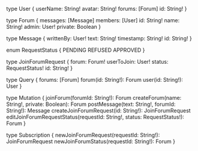 type User {
  userName: String!
  avatar: String!
  forums: [Forum]
  id: String!
}

type Forum {
  messages: [Message]
  members: [User]
  id: String!
  name: String!
  admin: User!
  private: Boolean
}

type Message {
  writtenBy: User!
  text: String!
  timestamp: String!
  id: String!
}

enum RequestStatus {
  PENDING
  REFUSED
  APPROVED
}

type JoinForumRequest {
  forum: Forum!
  userToJoin: User!
  status: RequestStatus!
  id: String!
}

type Query {
  forums: [Forum]
  forum(id: String!): Forum
  user(id: String!): User
}

type Mutation {
  joinForum(forumId: String!): Forum
  createForum(name: String!, private: Boolean): Forum
  postMessage(text: String!, forumId: String!): Message
  createJoinForumRequest(id: String!): JoinForumRequest
  editJoinForumRequestStatus(requestId: String!, status: RequestStatus!): Forum
}

type Subscription {
  newJoinForumRequest(requestId: String!): JoinForumRequest
  newJoinForumStatus(requestId: String!): Forum
}
